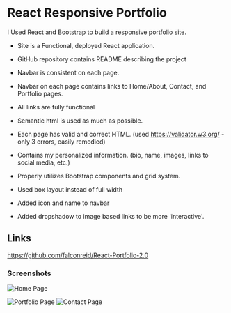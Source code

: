 # React Responsive Portfolio

I Used React and Bootstrap to build a responsive portfolio site.

- Site is a Functional, deployed React application.

- GitHub repository contains README describing the project

- Navbar is consistent on each page.

- Navbar on each page contains links to Home/About, Contact, and Portfolio pages.

- All links are fully functional

- Semantic html is used as much as possible.

- Each page has valid and correct HTML. (used https://validator.w3.org/ - only 3 errors, easily remedied)

- Contains my personalized information. (bio, name, images, links to social media, etc.)

- Properly utilizes Bootstrap components and grid system.

- Used box layout instead of full width

- Added icon and name to navbar

- Added dropshadow to image based links to be more 'interactive'.

## Links

https://github.com/falconreid/React-Portfolio-2.0

  <!-- https://falconreid.github.io/Responsive-Portfolio-JRT/ -->

### Screenshots

![Home Page](https://user-images.githubusercontent.com/5247408/99884232-d5d7dc00-2be9-11eb-9390-72a6a29bc3f6.jpg)

![Portfolio Page](https://user-images.githubusercontent.com/5247408/99884242-eab46f80-2be9-11eb-8015-782ab8fe6b6b.jpg)
![Contact Page](https://user-images.githubusercontent.com/5247408/99884255-ff910300-2be9-11eb-807d-26c92b441652.jpg)
